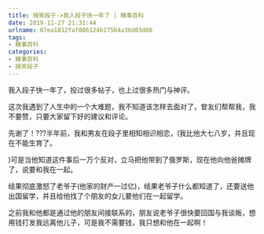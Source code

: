 ```yaml
---
title: 搞笑段子->我入段子快一年了 | 糗事百科
date: 2019-11-27 21:31:44
urlname: 07ea1812faf886124b275b4a36d83d08
tags: 
- 糗事百科
categories:
- 糗事百科
- 搞笑段子
---
```

我入段子快一年了，投过很多帖子，也上过很多热门与神评。

这次我遇到了人生中的一个大难题，我不知道该怎样去面对了，奆友们帮帮我，我不要赞，只要大家留下好的建议和评论。

先谢了！???半年前，我和男友在段子里相知相识相恋，(我比他大七八岁，并且现在不能生育了。

)可是当他知道这件事后一万个反对，立马把他带到了俄罗斯，现在他向他爸摊牌了，说要和我在一起。

结果彻底激怒了老爷子(他家的财产一过亿)，结果老爷子什么都知道了，还要送他出国留学，并且给他找了个朋友的女儿要他们在一起留学。

之前我和他都是通过他的朋友间接联系的，朋友说老爷子很快要回国与我谈叛，想用钱打发我远离他儿子，可是我不需要钱，我只想和他在一起啊！


